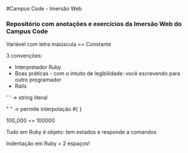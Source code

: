 #Campus Code - Imersão Web
### Repositório com anotações e exercícios da Imersão Web do Campus Code

Variável com letra maiúscula == Constante

3 convenções:
* Interpretador Ruby
* Boas práticas - com o intuito de legibilidade: você escrevendo para outro programador
* Rails

' ' -> string literal

" " -> permite interpolação #{ }

100_000 == 100000

Tudo em Ruby é objeto: tem estados e responde a comandos

Indentação em Ruby = 2 espaços!
